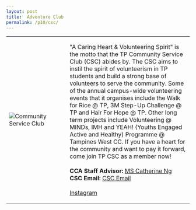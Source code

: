 ```yaml
---
layout: post
title:  Adventure Club
permalink: /p10/csc/
---
```


<table>
    <tr>
        <td style="width:33%"><image src="{{site.baseurl}}/images/CCA_CSC.jpg" style="display:block;margin-left:auto;margin-right:auto;" alt="Community Service Club"></image></td>
        <td>
            <p>
                "A Caring Heart & Volunteering Spirit" is the motto that the TP Community Service Club (CSC) abides by. The CSC aims to instil the spirit of volunteerism in TP students and build a strong base of volunteers to serve the community.  Some of the annual campus-wide volunteering events that it organises include the Walk for Rice @ TP, 3M Step-Up Challenge @ TP and Hair For Hope @ TP. Other long term projects include Volunteering @ MINDs, IMH and YEAH! (Youths Engaged Active and Healthy) Programme @ Tampines West CC.  If you have a heart for the community and want to pay it forward, come join TP CSC as a member now!<br>
                <br>
                <b>CCA Staff Advisor:</b> <a href="mailto:catherine_ng@tp.edu.sg">MS Catherine Ng</a><br>
                <b>CSC Email:</b> <a href="mailto:csc@student.tp.edu.sg">CSC Email</a><br>
                <br>
                <a href="https://www.instagram.com/tpcsc">Instagram</a>
            </p>
        </td>
    </tr>
 
</table>
